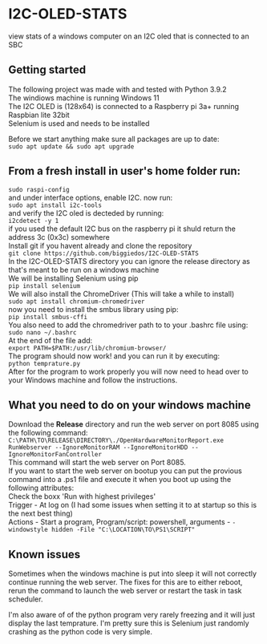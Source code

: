 # I2C-OLED-STATS
view stats of a windows computer on an I2C oled that is connected to an SBC



## Getting started
The following project was made with and tested with Python 3.9.2  
The windiows machine is running Windows 11  
The I2C OLED is (128x64) is connected to a Raspberry pi 3a+ running Raspbian lite 32bit  
Selenium is used and needs to be installed  

Before we start anything make sure all packages are up to date:  
`sudo apt update && sudo apt upgrade`  
## From a fresh install in user's home folder run:  
`sudo raspi-config`  
and under interface options, enable I2C.
now run:  
`sudo apt install i2c-tools`  
and verify the I2C oled is decteded by running:  
`i2cdetect -y 1`  
if you used the default I2C bus on the raspberry pi it shuld return the address 3c (0x3c) somewhere  
Install git if you havent already and clone the repository  
`git clone https://github.com/biggiedos/I2C-OLED-STATS`  
In the I2C-OLED-STATS directory you can ignore the release directory as that's meant to be run on a windows machine  
We will be installing Selenium using pip  
`pip install selenium`  
We will also install the ChromeDriver (This will take a while to install)  
`sudo apt install chromium-chromedriver`  
now you need to install the smbus library using pip:  
`pip install smbus-cffi`  
You also need to add the chromedriver path to to your .bashrc file using:  
`sudo nano ~/.bashrc`  
At the end of the file add:  
`export PATH=$PATH:/usr/lib/chromium-browser/`  
The program should now work! and you can run it by executing:  
`python temprature.py`  
After for the program to work properly you will now need to head over to your Windows machine and follow the instructions.
## What you need to do on your windows machine
Download the **Release** directory and run the web server on port 8085 using the following command:  
`C:\PATH\TO\RELEASE\DIRECTORY\./OpenHardwareMonitorReport.exe RunWebserver --IgnoreMonitorRAM --IgnoreMonitorHDD --IgnoreMonitorFanController`  
This command will start the web server on Port 8085.  
If you want to start the web server on bootup you can put the provious command into a .ps1 file and execute it when you boot up using the following attributes:  
Check the boxx 'Run with highest privileges'  
Trigger - At log on (I had some issues when setting it to at startup so this is the next best thing)  
Actions - Start a program, Program/script: powershell, arguments - `-windowstyle hidden -File "C:\LOCATION\TO\PS1\SCRIPT"`  




## Known issues
Sometimes when the windows machine is put into sleep it will not correctly continue running the web server. The fixes for this are to either reboot, rerun the command to launch the web server or restart the task in task scheduler.  

I'm also aware of of the python program very rarely freezing and it will just display the last temprature. I'm pretty sure this is Selenium just randomly crashing as the python code is very simple.

